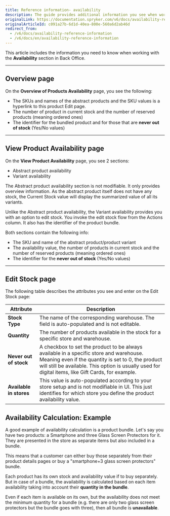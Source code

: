 ```yaml
---
title: Reference information- availability
description: The guide provides additional information you see when working with the product availability in the Back Office.
originalLink: https://documentation.spryker.com/v6/docs/availability-reference-information
originalArticleId: c091a27b-6d1d-40ea-800e-560a6d2ab46d
redirect_from:
  - /v6/docs/availability-reference-information
  - /v6/docs/en/availability-reference-information
---
```


This article includes the information you need to know when working with the **Availability** section in Back Office.
***
## Overview page
On the **Overview of Products Availability** page, you see the following: 
* The SKUs and names of the abstract products and the SKU values is a hyperlink to this product Edit page.
* The number of product in current stock and the number of reserved products (meaning ordered ones)
*  The identifier for the bundled product and for those that are **never out of stock** (Yes/No values)
***
## View Product Availability page
On the **View Product Availability** page, you see 2 sections:
* Abstract product availability 
* Variant availability

The Abstract product availability section is not modifiable. It only provides overview information. As the abstract product itself does not have any stock, the Current Stock value will display the summarized value of all its variants.

Unlike the Abstract product availability, the Variant availability provides you with an option to edit stock. You invoke the edit stock flow from the Actions column. It also has the identifier of the product bundle.

Both sections contain the following info:
* The SKU and name of the abstract product/product variant
* The availability value, the number of products in current stock and the number of reserved products (meaning ordered ones)
* The identifier for the **never out of stock** (Yes/No values)
***
## Edit Stock page
The following table describes the attributes you see and enter on the Edit Stock page:

| Attribute | Description |
| --- | --- |
| **Stock Type** | The name of the corresponding warehouse. The field is auto-populated and is not editable.|
| **Quantity** | The number of products available in the stock for a specific store and warehouse. |
| **Never out of stock** | A checkbox to set the product to be always available in a specific store and warehouse. Meaning even if the quantity is set to 0, the product will still be available. This option is usually used for digital items, like Gift Cards, for example.|
| **Available in stores** | This value is auto-populated according to your store setup and is not modifiable in UI. This just identifies for which store you define the product availability value. |

## Availability Calculation: Example
A good example of availability calculation is a product bundle. 
Let's say you have two products: a Smartphone and three Glass Screen Protectors for it. They are presented in the store as separate items but also included in a bundle.

This means that a customer can either buy those separately from their product details pages or buy a "smartphone+3 glass screen protectors" bundle.

Each product has its own stock and availability value if to buy separately.
But in case of a bundle, the availability is calculated based on each item availability taking into account their **quantity in the bundle**.

Even if each item is available on its own, but the availability does not meet the minimum quantity for a bundle (e.g. there are only two glass screen protectors but the bundle goes with three), then all bundle is **unavailable**.
